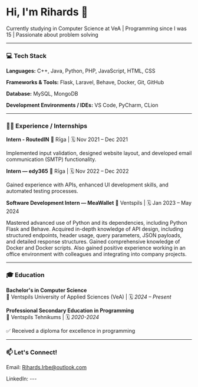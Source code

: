 # Hi, I'm Rihards 👋

Currently studying in Computer Science at VeA | Programming since I was 15 | Passionate about problem solving

---

### 💻 Tech Stack

**Languages:** 
C++, Java, Python, PHP, JavaScript, HTML, CSS

**Frameworks & Tools:**
Flask, Laravel, Behave, Docker, Git, GitHub

**Database:** MySQL, MongoDB

**Development Environments / IDEs:**
VS Code, PyCharm, CLion

---

### 🧑‍💻 Experience / Internships

**Intern - RoutedIN**
📍 Rīga | 🗓️ Nov 2021 – Dec 2021

Implemented input validation, designed website layout, and developed email communication (SMTP) functionality.

**Intern — edy365**
📍 Rīga | 🗓️ Nov 2022 – Dec 2022

Gained experience with APIs, enhanced UI development skills, and automated testing processes.

**Software Development Intern — MeaWallet**
📍 Ventspils | 🗓️ Jan 2023 – May 2024

Mastered advanced use of Python and its dependencies, including Python Flask and Behave. Acquired in-depth knowledge of API design,
including structured endpoints, header usage, query parameters, JSON payloads, and detailed response structures.
Gained comprehensive knowledge of Docker and Docker scripts. Also gained positive experience working in an office environment with colleagues and integrating into company projects.

---

### 🎓 Education

**Bachelor's in Computer Science**  
🏫 Ventspils University of Applied Sciences (VeA) | 🗓️ *2024 – Present*

**Professional Secondary Education in Programming**  
🏫 Ventspils Tehnikums | 🗓️ *2020-2024*

✅ Received a diploma for excellence in programming

---

### 📫 Let's Connect!
Email: Rihards.Irbe@outlook.com

LinkedIn: ---
